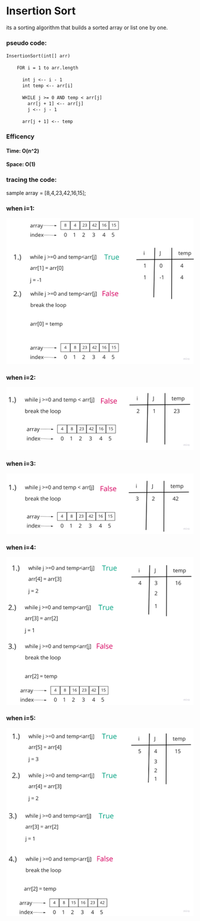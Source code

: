 # Insertion Sort
its a sorting algorithm that builds a sorted array or list one by one.

### pseudo code:

```
InsertionSort(int[] arr)

    FOR i = 1 to arr.length

      int j <-- i - 1
      int temp <-- arr[i]

      WHILE j >= 0 AND temp < arr[j]
        arr[j + 1] <-- arr[j]
        j <-- j - 1

      arr[j + 1] <-- temp
```

### Efficency
#### Time: O(n^2)
#### Space: O(1)



### tracing the code:
sample array = [8,4,23,42,16,15];

### when i=1:
![i=1](1.jpg)


### when i=2:
![i=2](2.jpg)


### when i=3:
![i=3](3.jpg)


### when i=4:
![i=4](4.jpg)


### when i=5:
![i=5](5.jpg)







